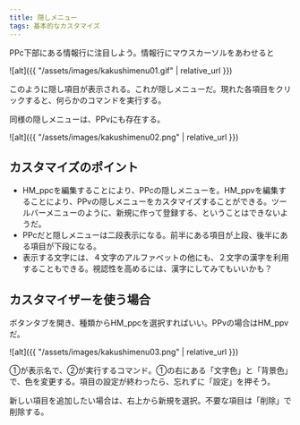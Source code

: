```yaml
---
title: 隠しメニュー
tags: 基本的なカスタマイズ
---
```

PPc下部にある情報行に注目しよう。情報行にマウスカーソルをあわせると

![alt]({{ "/assets/images/kakushimenu01.gif" | relative_url }})

このように隠し項目が表示される。これが隠しメニューだ。現れた各項目をクリックすると、何らかのコマンドを実行する。

同様の隠しメニューは、PPvにも存在する。

![alt]({{ "/assets/images/kakushimenu02.png" | relative_url }})

## カスタマイズのポイント

- HM_ppcを編集することにより、PPcの隠しメニューを。HM_ppvを編集することにより、PPvの隠しメニューをカスタマイズすることができる。ツールバーメニューのように、新規に作って登録する、ということはできないようだ。
- PPcだと隠しメニューは二段表示になる。前半にある項目が上段、後半にある項目が下段になる。
- 表示する文字には、４文字のアルファベットの他にも、２文字の漢字を利用することもできる。視認性を高めるには、漢字にしてみてもいいかも？

## カスタマイザーを使う場合

ボタンタブを開き、種類からHM_ppcを選択すればいい。PPvの場合はHM_ppvだ。

![alt]({{ "/assets/images/kakushimenu03.png" | relative_url }})

①が表示名で、②が実行するコマンド。①の右にある「文字色」と「背景色」で、色を変更する。項目の設定が終わったら、忘れずに「設定」を押そう。

新しい項目を追加したい場合は、右上から新規を選択。不要な項目は「削除」で削除する。

